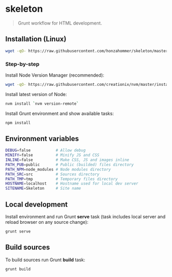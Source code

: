 # skeleton
> Grunt workflow for HTML development.


## Installation (Linux)

```sh
wget -qO- https://raw.githubusercontent.com/honzahommer/skeleton/master/bin/install | bash

```

### Step-by-step

Install Node Version Manager (recommended):

```sh
wget -qO- https://raw.githubusercontent.com/creationix/nvm/master/install.sh | bash

```

Install latest version of Node:

```sh
nvm install `nvm version-remote`
```

Install Grunt environment and show available tasks:

```sh
npm install
```

## Environment variables

```sh
DEBUG=false           # Allow debug
MINIFY=false          # Minify JS and CSS
INLINE=false          # Make CSS, JS and images inline
PATH_PUB=public       # Public (builded) files directory
PATH_NPM=node_modules # Node modules directory
PATH_SRC=src          # Sources directory
PATH_TMP=tmp          # Temporary files directory
HOSTNAME=localhost    # Hostname used for local dev server
SITENAME=Skeleton     # Site name
```

## Local development

Install environment and run Grunt **serve** task (task includes local server
and reload browser on any source change):

```sh
grunt serve
```

## Build sources

To build sources run Grunt **build** task:

```sh
grunt build
```
